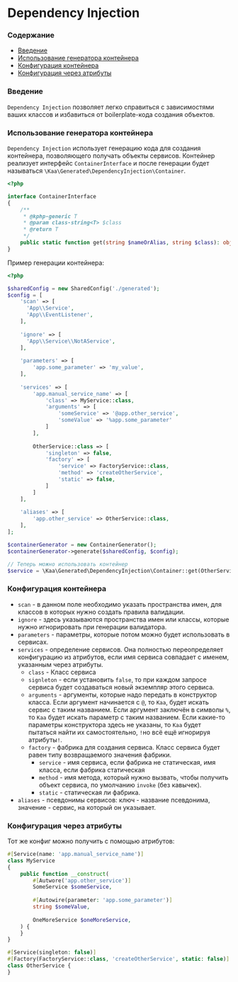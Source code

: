 # Dependency Injection

### Содержание

* [Введение](#введение)
* [Использование генератора контейнера](#использование-генератора-контейнера)
* [Конфигурация контейнера](#конфигурация-контейнера)
* [Конфигурация через атрибуты](#конфигурация-через-атрибуты)

### Введение

`Dependency Injection` позволяет легко справиться с зависимостями ваших классов и избавиться от boilerplate-кода
создания объектов.

### Использование генератора контейнера

`Dependency Injection` использует генерацию кода для создания контейнера, позволяющего получать объекты сервисов.
Контейнер реализует интерфейс `ContainerInterface` и после генерации будет
называться `\Kaa\Generated\DependencyInjection\Container`.

```php
<?php

interface ContainerInterface
{
    /**
     * @kphp-generic T
     * @param class-string<T> $class
     * @return T
     */
    public static function get(string $nameOrAlias, string $class): object;
}
```

Пример генерации контейнера:

```php
<?php

$sharedConfig = new SharedConfig('./generated');
$config = [
    'scan' => [
      'App\\Service',
      'App\\EventListener',
    ],
    
    'ignore' => [
      'App\\Service\\NotAService',
    ],  
    
    'parameters' => [
        'app.some_parameter' => 'my_value',
    ],
    
    'services' => [
        'app.manual_service_name' => [
            'class' => MyService::class,
            'arguments' => [
                'someService' => '@app.other_service',
                'someValue' => '%app.some_parameter'
            ]
        ],
        
        OtherService::class => [
            'singleton' => false,
            'factory' => [
                'service' => FactoryService::class,
                'method' => 'createOtherService',
                'static' => false,
            ]
        ]   
    ],
    
    'aliases' => [
        'app.other_service' => OtherService::class,
    ],
];

$containerGenerator = new ContainerGenerator();
$containerGenerator->generate($sharedConfig, $config);

// Теперь можно использовать контейнер
$service = \Kaa\Generated\DependencyInjection\Container::get(OtherService::class, OtherService::class);
```

### Конфигурация контейнера

* `scan` - в данном поле необходимо указать пространства имен, для классов в которых нужно создать правила
  валидации.
* `ignore` - здесь указываются пространства имен или классы, которые нужно игнорировать при генерации валидатора.
* `parameters` - параметры, которые потом можно будет использовать в сервисах.
* `services` - определение сервисов. Она полностью переопределяет конфигурацию из атрибутов, если имя сервиса совпадает с именем, указанным через атрибуты.
    * `class` - Класс сервиса
    * `signleton` - если установить `false`, то при каждом запросе сервиса будет создаваться новый экземпляр этого сервиса.
    * `arguments` - аргументы, которые надо передать в конструктор класса.
      Если аргумент начинается с `@`, то `Kaa`, будет искать сервис с таким названием.
      Если аргумент заключён в символы `%`, то `Kaa` будет искать параметр с таким названием.
      Если какие-то параметры конструктора здесь не указаны, то `Kaa` будет пытаться найти их самостоятельно, `!`но всё
      ещё игнорируя атрибуты`!`.
    * `factory` - фабрика для создания сервиса. Класс сервиса будет равен типу возвращаемого значения фабрики.
        * `service` - имя сервиса, если фабрика не статическая, имя класса, если фабрика статическая
        * `method` - имя метода, который нужно вызвать, чтобы получить объект сервиса, по умолчанию `invoke` (без кавычек).
        * `static` - статическая ли фабрика.
* `aliases` - псевдонимы сервисов: ключ - название псевдонима, значение - сервис, на который он указывает.

### Конфигурация через атрибуты

Тот же конфиг можно получить с помощью атрибутов:
```php
#[Service(name: 'app.manual_service_name')]
class MyService 
{
    public function __construct(
        #[Autwore('app.other_service')]
        SomeService $someService,
        
        #[Autowire(parameter: 'app.some_parameter')]
        string $someValue,
        
        OneMoreService $oneMoreService, 
    ) {
    }
}

#[Service(singleton: false)]
#[Factory(FactoryService::class, 'createOtherService', static: false)]
class OtherService {
}
```
